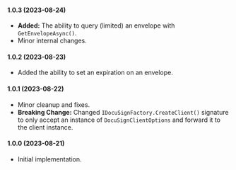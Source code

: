 #### 1.0.3 (2023-08-24)

- **Added:** The ability to query (limited) an envelope with `GetEnvelopeAsync()`.
- Minor internal changes.

#### 1.0.2 (2023-08-23)

- Added the ability to set an expiration on an envelope.

#### 1.0.1 (2023-08-22)

- Minor cleanup and fixes.
- **Breaking Change:** Changed `IDocuSignFactory.CreateClient()` signature to only accept an instance of `DocuSignClientOptions` and forward it to the client instance.

#### 1.0.0 (2023-08-21)

- Initial implementation.